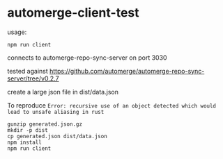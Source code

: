 # automerge-client-test

usage:
```
npm run client
```

connects to automerge-repo-sync-server on port 3030

tested against https://github.com/automerge/automerge-repo-sync-server/tree/v0.2.7

create a large json file in dist/data.json


To reproduce `Error: recursive use of an object detected which would lead to unsafe aliasing in rust`
```
gunzip generated.json.gz
mkdir -p dist
cp generated.json dist/data.json
npm install
npm run client
```
